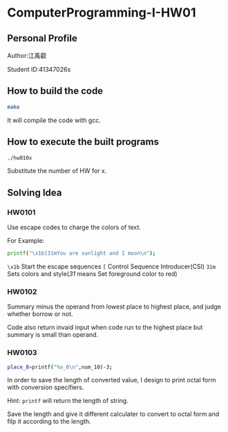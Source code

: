 # ComputerProgramming-I-HW01

## Personal Profile
Author:江禹叡

Student ID:41347026s

## How to build the code

```bash
make
```
It will compile the code with gcc.

## How to execute the built programs

```bash
./hw010x
```
Substitute the number of HW for x.
## Solving Idea

### HW0101

Use escape codes to charge the colors of text.

For Example:
```bash
printf("\x1b[31mYou are sunlight and I moon\n");
``` 
`\x1b`  Start the escape sequences
`[`     Control Sequence Introducer(CSI)
`31m`   Sets colors and style(*31* means Set foreground color to red)

### HW0102

Summary minus the operand from lowest place to highest place, and judge whether borrow or not.

Code also return invaid input when code run to the highest place but summary is small than operand.

### HW0103

```bash
place_8=printf("%o_8\n",num_10)-3;
```
In order to save the length of converted value, I design to print octal form with conversion specifiers.

Hint: `printf` will return the length of string.

Save the length and give it different calculater to convert to octal form and filp it according to the length.

